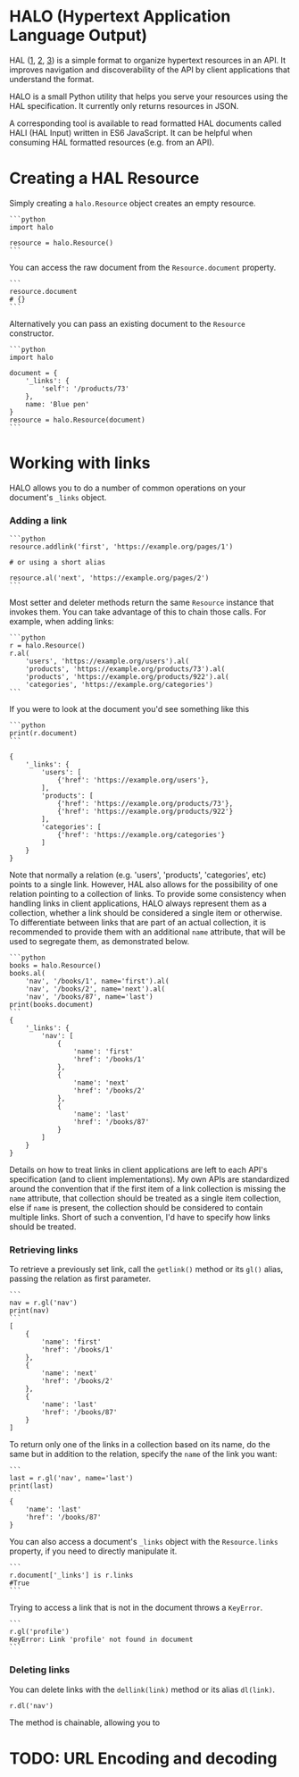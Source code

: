 # HALO (Hypertext Application Language Output)

HAL ([1](http://stateless.co/hal_specification.html), [2](https://tools.ietf.org/html/draft-kelly-json-hal-08), [3](https://en.wikipedia.org/wiki/Hypertext_Application_Language)) is a simple format to organize hypertext resources in an API. It improves navigation and discoverability of the API by client applications that understand the format.

HALO is a small Python utility that helps you serve your resources using the HAL specification. It currently only returns resources in JSON.

A corresponding tool is available to read formatted HAL documents called HALI (HAL Input) written in ES6 JavaScript. It can be helpful when consuming HAL formatted resources (e.g. from an API). 

# Creating a HAL Resource

Simply creating a `halo.Resource` object creates an empty resource.

    ```python
    import halo

    resource = halo.Resource()
    ```
You can access the raw document from the `Resource.document` property.

    ```
    resource.document
    # {}
    ```

Alternatively you can pass an existing document to the `Resource` constructor.

    ```python
    import halo

    document = {
        '_links': {
            'self': '/products/73'
        },
        name: 'Blue pen'
    }
    resource = halo.Resource(document)
    ```

# Working with links

HALO allows you to do a number of common operations on your document's `_links` object.

### Adding a link

    ```python
    resource.addlink('first', 'https://example.org/pages/1')

    # or using a short alias

    resource.al('next', 'https://example.org/pages/2')
    ```
Most setter and deleter methods return the same `Resource` instance that invokes them. You can take advantage of this to chain those calls. For example, when adding links:

    ```python
    r = halo.Resource()
    r.al(
        'users', 'https://example.org/users').al(
        'products', 'https://example.org/products/73').al(
        'products', 'https://example.org/products/922').al(
        'categories', 'https://example.org/categories')
    ```

If you were to look at the document you'd see something like this

    ```python
    print(r.document)
    ```

    {
        '_links': {
            'users': [
                {'href': 'https://example.org/users'},
            ],
            'products': [
                {'href': 'https://example.org/products/73'},
                {'href': 'https://example.org/products/922'}
            ],
            'categories': [
                {'href': 'https://example.org/categories'}
            ]
        }
    }

Note that normally a relation (e.g. 'users', 'products', 'categories', etc) points to a single link. However, HAL also allows for the possibility of one relation pointing to a collection of links. To provide some consistency when handling links in client applications, HALO always represent them as a collection, whether a link should be considered a single item or otherwise. To differentiate between links that are part of an actual collection, it is recommended to provide them with an additional `name` attribute, that will be used to segregate them, as demonstrated below.

    ```python
    books = halo.Resource()
    books.al(
        'nav', '/books/1', name='first').al(
        'nav', '/books/2', name='next').al(
        'nav', '/books/87', name='last')
    print(books.document)
    ```
    {
        '_links': {
            'nav': [
                {
                    'name': 'first'
                    'href': '/books/1'
                },
                {
                    'name': 'next'
                    'href': '/books/2'
                },
                {
                    'name': 'last'
                    'href': '/books/87'
                }
            ]
        }
    }

Details on how to treat links in client applications are left to each API's specification (and to client implementations). My own APIs are standardized around the convention that if the first item of a link collection is missing the `name` attribute, that collection should be treated as a single item collection, else if `name` is present, the collection should be considered to contain multiple links. Short of such a convention, I'd have to specify how links should be treated.

### Retrieving links

To retrieve a previously set link, call the `getlink()` method or its `gl()` alias, passing the relation as first parameter.

    ```
    nav = r.gl('nav')
    print(nav)
    ```
    [
        {
            'name': 'first'
            'href': '/books/1'
        },
        {
            'name': 'next'
            'href': '/books/2'
        },
        {
            'name': 'last'
            'href': '/books/87'
        }
    ]
   
To return only one of the links in a collection based on its name, do the same but in addition to the relation, specify the `name` of the link you want:

    ```
    last = r.gl('nav', name='last')
    print(last)
    ```
    {
        'name': 'last'
        'href': '/books/87'
    }

You can also access a document's `_links` object with the `Resource.links` property, if you need to directly manipulate it.

    ```
    r.document['_links'] is r.links 
    #True
    ```

Trying to access a link that is not in the document throws a `KeyError`.

    ```
    r.gl('profile')
    KeyError: Link 'profile' not found in document
    ```

### Deleting links

You can delete links with the `dellink(link)` method or its alias `dl(link)`. 

    r.dl('nav')

The method is chainable, allowing you to  

# TODO: URL Encoding and decoding

    

